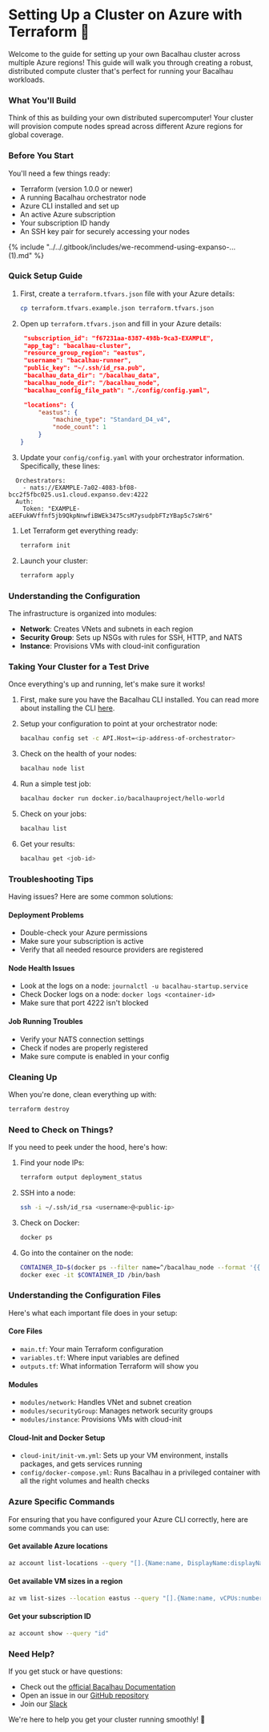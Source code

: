 # Setting Up a Cluster on Azure with Terraform 🚀

Welcome to the guide for setting up your own Bacalhau cluster across multiple Azure regions! This guide will walk you through creating a robust, distributed compute cluster that's perfect for running your Bacalhau workloads.

### What You'll Build

Think of this as building your own distributed supercomputer! Your cluster will provision compute nodes spread across different Azure regions for global coverage.

### Before You Start

You'll need a few things ready:

* Terraform (version 1.0.0 or newer)
* A running Bacalhau orchestrator node
* Azure CLI installed and set up
* An active Azure subscription
* Your subscription ID handy
* An SSH key pair for securely accessing your nodes

{% include "../../.gitbook/includes/we-recommend-using-expanso-... (1).md" %}

### Quick Setup Guide

1.  First, create a `terraform.tfvars.json` file with your Azure details:

    ```bash
    cp terraform.tfvars.example.json terraform.tfvars.json
    ```
2.  Open up `terraform.tfvars.json` and fill in your Azure details:

    ```json
     "subscription_id": "f67231aa-8387-498b-9ca3-EXAMPLE",
     "app_tag": "bacalhau-cluster",
     "resource_group_region": "eastus",
     "username": "bacalhau-runner",
     "public_key": "~/.ssh/id_rsa.pub",
     "bacalhau_data_dir": "/bacalhau_data",
     "bacalhau_node_dir": "/bacalhau_node",
     "bacalhau_config_file_path": "./config/config.yaml",

     "locations": {
         "eastus": {
             "machine_type": "Standard_D4_v4",
             "node_count": 1
         }
    }
    ```
3. Update your `config/config.yaml` with your orchestrator information. Specifically, these lines:

```
  Orchestrators:
    - nats://EXAMPLE-7a02-4083-bf08-bcc2f5fbc025.us1.cloud.expanso.dev:4222
  Auth:
    Token: "EXAMPLE-aEEFukWVffnf5jb9QkpNnwfiBWEk3475csM7ysudpbFTzYBap5c7sWr6"
```

1.  Let Terraform get everything ready:

    ```bash
    terraform init
    ```
2.  Launch your cluster:

    ```bash
    terraform apply
    ```

### Understanding the Configuration

The infrastructure is organized into modules:

* **Network**: Creates VNets and subnets in each region
* **Security Group**: Sets up NSGs with rules for SSH, HTTP, and NATS
* **Instance**: Provisions VMs with cloud-init configuration

### Taking Your Cluster for a Test Drive

Once everything's up and running, let's make sure it works!

1. First, make sure you have the Bacalhau CLI installed. You can read more about installing the CLI [here](https://docs.bacalhau.org/getting-started/installation).
2.  Setup your configuration to point at your orchestrator node:

    ```bash
    bacalhau config set -c API.Host=<ip-address-of-orchestrator>
    ```
3.  Check on the health of your nodes:

    ```bash
    bacalhau node list
    ```
4.  Run a simple test job:

    ```bash
    bacalhau docker run docker.io/bacalhauproject/hello-world
    ```
5.  Check on your jobs:

    ```bash
    bacalhau list
    ```
6.  Get your results:

    ```bash
    bacalhau get <job-id>
    ```

### Troubleshooting Tips

Having issues? Here are some common solutions:

#### Deployment Problems

* Double-check your Azure permissions
* Make sure your subscription is active
* Verify that all needed resource providers are registered

#### Node Health Issues

* Look at the logs on a node: `journalctl -u bacalhau-startup.service`
* Check Docker logs on a node: `docker logs <container-id>`
* Make sure that port 4222 isn't blocked

#### Job Running Troubles

* Verify your NATS connection settings
* Check if nodes are properly registered
* Make sure compute is enabled in your config

### Cleaning Up

When you're done, clean everything up with:

```bash
terraform destroy
```

### Need to Check on Things?

If you need to peek under the hood, here's how:

1.  Find your node IPs:

    ```bash
    terraform output deployment_status
    ```
2.  SSH into a node:

    ```bash
    ssh -i ~/.ssh/id_rsa <username>@<public-ip>
    ```
3.  Check on Docker:

    ```bash
    docker ps
    ```
4.  Go into the container on the node:

    ```bash
    CONTAINER_ID=$(docker ps --filter name=^/bacalhau_node --format '{{.ID}}' | head -n1)
    docker exec -it $CONTAINER_ID /bin/bash
    ```

### Understanding the Configuration Files

Here's what each important file does in your setup:

#### Core Files

* `main.tf`: Your main Terraform configuration
* `variables.tf`: Where input variables are defined
* `outputs.tf`: What information Terraform will show you

#### Modules

* `modules/network`: Handles VNet and subnet creation
* `modules/securityGroup`: Manages network security groups
* `modules/instance`: Provisions VMs with cloud-init

#### Cloud-Init and Docker Setup

* `cloud-init/init-vm.yml`: Sets up your VM environment, installs packages, and gets services running
* `config/docker-compose.yml`: Runs Bacalhau in a privileged container with all the right volumes and health checks

### Azure Specific Commands

For ensuring that you have configured your Azure CLI correctly, here are some commands you can use:

#### Get available Azure locations

```bash
az account list-locations --query "[].{Name:name, DisplayName:displayName}" -o table
```

#### Get available VM sizes in a region

```bash
az vm list-sizes --location eastus --query "[].{Name:name, vCPUs:numberOfCores, MemoryGB:memoryInMb, GPUs:gpus}" --output table
```

#### Get your subscription ID

```bash
az account show --query "id"
```

### Need Help?

If you get stuck or have questions:

* Check out the [official Bacalhau Documentation](https://docs.bacalhau.org/)
* Open an issue in our [GitHub repository](https://github.com/bacalhau-project/bacalhau)
* Join our [Slack](https://bit.ly/bacalhau-project-slack)

We're here to help you get your cluster running smoothly! 🌟
